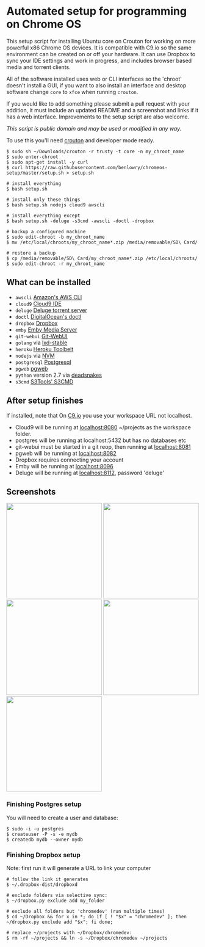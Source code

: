 # Automated setup for programming on Chrome OS

This setup script for installing Ubuntu core on Crouton for working on more powerful x86 Chrome OS 
devices.  It is compatible with C9.io so the same environment can be created on or off your 
hardware.  It can use Dropbox to sync your IDE settings and work in progress, and includes browser
based media and torrent clients.

All of the software installed uses web or CLI interfaces so the 'chroot' doesn't install a GUI, if you
want to also install an interface and desktop software change `core` to `xfce` when running `crouton`.

If you would like to add something please submit a pull request with your addition, it must include
an updated README and a screenshot and links if it has a web interface.  Improvements to the setup
script are also welcome.

*This script is public domain and may be used or modified in any way.*

To use this you'll need [crouton](https://github.com/dnschneid/crouton) and developer mode ready.

    $ sudo sh ~/Downloads/crouton -r trusty -t core -n my_chroot_name
    $ sudo enter-chroot
    $ sudo apt-get install -y curl
    $ curl https://raw.githubusercontent.com/benlowry/chromeos-setup/master/setup.sh > setup.sh 
    
    # install everything
    $ bash setup.sh
    
    # install only these things
    $ bash setup.sh nodejs cloud9 awscli
    
    # install everything except
    $ bash setup.sh -deluge -s3cmd -awscli -doctl -dropbox
    
    # backup a configured machine
    $ sudo edit-chroot -b my_chroot_name
    $ mv /etc/local/chroots/my_chroot_name*.zip /media/removable/SD\ Card/
    
    # restore a backup
    $ cp /media/removable/SD\ Card/my_chroot_name*.zip /etc/local/chroots/
    $ sudo edit-chroot -r my_chroot_name

## What can be installed
- `awscli` [Amazon's  AWS CLI](http://docs.aws.amazon.com/cli/latest/userguide/installing.html)
- `cloud9` [Cloud9 IDE](https://github.com/c9/core)
- `deluge` [Deluge torrent server](http://deluge-torrent.org/)
- `doctl` [DigitalOcean's doctl](https://github.com/digitaloceal/doctl)
- `dropbox` [Dropbox](https://www.dropbox.com/)
- `emby` [Emby Media Server](http://emby.media)
- `git-webui` [Git-WebUI](https://github.com/alberthier/git-webgui)
- `golang` via [lxd-stable](https://launchpad.net/~ubuntu-lxc/+archive/ubuntu/lxd-stable)
- `heroku` [Heroku Toolbelt](https://toolbelt.heroku.com/debian)
- `nodejs` via [NVM](https://github.com/creationix/nvm)
- `postgresql` [Postgresql](https://postgresql.org/)
- `pgweb` [pgweb ](https://github.com/sosedoff/pgweb)
- `python` version 2.7 via [deadsnakes](https://launchpad.net/~fkrull/+archive/ubuntu/deadsnakes-python2.7)
- `s3cmd` [S3Tools' S3CMD](http://s3tools.org/s3cmd)

## After setup finishes
If installed, note that On [C9.io](https://c9.io) you use your workspace URL not localhost.
- Cloud9 will be running at [localhost:8080](http://localhost:8080) ~/projects as the workspace folder.  
- postgres will be running at localhost:5432 but has no databases etc
- git-webui must be started in a git reop, then running at [localhost:8081](http://localhost:8081)
- pgweb will be running at [localhost:8082](http://localhost:8082)
- Dropbox requires connecting your account
- Emby will be running at [localhost:8096](http://localhost:8096)
- Deluge will be running at [localhost:8112](http://localhost:8112), password 'deluge'

## Screenshots
<a href='https://raw.github.com/benlowry/chromeos-setup/master/cloud9.png' title='Cloud9 - an open source IDE'><img src="https://raw.github.com/benlowry/chromeos-setup/master/cloud9.png" width="250"/></a>
<a href='https://raw.github.com/benlowry/chromeos-setup/master/pgweb.png' title='PGWeb - an open source web interface for PostgreSQL databases'><img src="https://raw.github.com/benlowry/chromeos-setup/master/pgweb.png" width="250"/></a>
<a href='https://raw.github.com/benlowry/chromeos-setup/master/gitwebui.png' title='Git WebUI - an open source web interface for git repistories.'><img src="https://raw.github.com/benlowry/chromeos-setup/master/gitwebui.png" width="250"/></a>
<a href='https://raw.github.com/benlowry/chromeos-setup/master/deluge.png' title='Deluge - an open source web server and interface for torrents'><img src="https://raw.github.com/benlowry/chromeos-setup/master/deluge.png" width="250"/></a>
<a href='https://raw.github.com/benlowry/chromeos-setup/master/emby.png' title='Emby - 
an open source media server and interface for audio/video'><img src="https://raw.github.com/benlowry/chromeos-setup/master/emby.png" width="250"/></a>

### Finishing Postgres setup
You will need to create a user and database:

    $ sudo -i -u postgres
    $ createuser -P -s -e mydb
    $ createdb mydb --owner mydb
    
### Finishing Dropbox setup
Note: first run it will generate a URL to link your computer
  
    # follow the link it generates
    $ ~/.dropbox-dist/dropboxd
    
    # exclude folders via selective sync:
    $ ~/dropbox.py exclude add my_folder
    
    # exclude all folders but 'chromedev' (run multiple times)
    $ cd ~/Dropbox && for x in *; do if [ ! "$x" = "chromedev" ]; then ~/dropbox.py exclude add "$x"; fi done;
    
    # replace ~/projects with ~/Dropbox/chromedev:
    $ rm -rf ~/projects && ln -s ~/Dropbox/chromedev ~/projects
